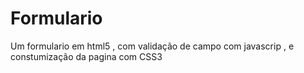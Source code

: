 # Formulario

Um formulario em html5 , com validação de campo com javascrip , e constumização da pagina com CSS3
